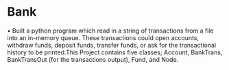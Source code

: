 # Bank
•	Built a python program which read in a string of transactions from a file into an in-memory queue. 
These transactions could open accounts, withdraw funds, deposit funds, transfer funds, 
or ask for the transactional history to be printed.This Project contains five classes; Account,
BankTrans, BankTransOut (for the transactions output), Fund, and Node.
